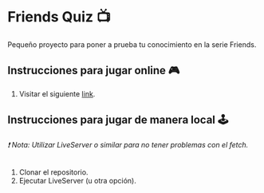 # Friends Quiz :tv:

Pequeño proyecto para poner a prueba tu conocimiento en la serie Friends.

## Instrucciones para jugar online :video_game:

1. Visitar el siguiente [link](https://tomas95go.github.io/js-36520-proyecto-final/).

## Instrucciones para jugar de manera local :joystick:

###### :exclamation: Nota: Utilizar LiveServer o similar para no tener problemas con el fetch.

1. Clonar el repositorio.
2. Ejecutar LiveServer (u otra opción).
